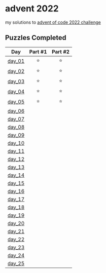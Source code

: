 # advent 2022

my solutions to [advent of code 2022 challenge](https://adventofcode.com/2022)

## Puzzles Completed

|                      Day                       | Part #1 | Part #2 |
| :--------------------------------------------: | :-----: | :-----: |
| [day_01](https://adventofcode.com/2022/day/1)  |   ⭐    |   ⭐    |
| [day_02](https://adventofcode.com/2022/day/2)  |   ⭐    |   ⭐    |
| [day_03](https://adventofcode.com/2022/day/3)  |   ⭐    |   ⭐    |
| [day_04](https://adventofcode.com/2022/day/4)  |   ⭐    |   ⭐    |
| [day_05](https://adventofcode.com/2022/day/5)  |   ⭐    |   ⭐    |
| [day_06](https://adventofcode.com/2022/day/6)  |         |         |
| [day_07](https://adventofcode.com/2022/day/7)  |         |         |
| [day_08](https://adventofcode.com/2022/day/8)  |         |         |
| [day_09](https://adventofcode.com/2022/day/9)  |         |         |
| [day_10](https://adventofcode.com/2022/day/10) |         |         |
| [day_11](https://adventofcode.com/2022/day/11) |         |         |
| [day_12](https://adventofcode.com/2022/day/12) |         |         |
| [day_13](https://adventofcode.com/2022/day/13) |         |         |
| [day_14](https://adventofcode.com/2022/day/14) |         |         |
| [day_15](https://adventofcode.com/2022/day/15) |         |         |
| [day_16](https://adventofcode.com/2022/day/16) |         |         |
| [day_17](https://adventofcode.com/2022/day/17) |         |         |
| [day_18](https://adventofcode.com/2022/day/18) |         |         |
| [day_19](https://adventofcode.com/2022/day/19) |         |         |
| [day_20](https://adventofcode.com/2022/day/20) |         |         |
| [day_21](https://adventofcode.com/2022/day/21) |         |         |
| [day_22](https://adventofcode.com/2022/day/22) |         |         |
| [day_23](https://adventofcode.com/2022/day/23) |         |         |
| [day_24](https://adventofcode.com/2022/day/24) |         |         |
| [day_25](https://adventofcode.com/2022/day/25) |         |         |
